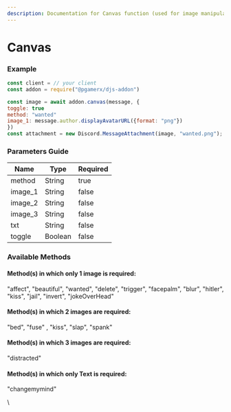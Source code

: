 ```yaml
---
description: Documentation for Canvas function (used for image manipulation)
---
```


# Canvas

### Example

```javascript
const client = // your client
const addon = require("@pgamerx/djs-addon")

const image = await addon.canvas(message, {
toggle: true
method: "wanted"
image_1: message.author.displayAvatarURL({format: "png"})
})
const attachment = new Discord.MessageAttachment(image, "wanted.png");

```

### Parameters Guide

<table><thead><tr><th>Name</th><th>Type</th><th data-type="checkbox">Required</th></tr></thead><tbody><tr><td>method</td><td>String</td><td>true</td></tr><tr><td>image_1</td><td>String</td><td>false</td></tr><tr><td>image_2</td><td>String</td><td>false</td></tr><tr><td>image_3</td><td>String</td><td>false</td></tr><tr><td>txt</td><td>String</td><td>false</td></tr><tr><td>toggle</td><td>Boolean</td><td>false</td></tr></tbody></table>

### Available Methods

#### Method(s) in which only 1 image is required: <a href="methods-in-which-only-1-image-is-required" id="methods-in-which-only-1-image-is-required"></a>

"affect", "beautiful", "wanted", "delete", "trigger", "facepalm", "blur", "hitler", "kiss", "jail", "invert", "jokeOverHead"

#### Method(s) in which 2 images are required: <a href="methods-in-which-2-images-are-required" id="methods-in-which-2-images-are-required"></a>

"bed", "fuse" , "kiss", "slap", "spank"

#### Method(s) in which 3 images are required: <a href="methods-in-which-3-images-are-required" id="methods-in-which-3-images-are-required"></a>

"distracted"

#### Method(s) in which only Text is required: <a href="methods-in-which-only-text-is-required" id="methods-in-which-only-text-is-required"></a>

"changemymind"

\
